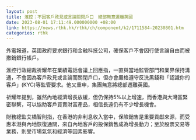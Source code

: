```yaml
---
layout: post
title: 滙控：不因客戶政見或言論關閉戶口　總部無意遷離英國
date: 2023-08-01 17:11:49.000000000 +08:00
link: https://news.rthk.hk/rthk/ch/component/k2/1711584-20230801.htm
categories: rthk
---
```


外電報道，英國政府要求銀行和金融科技公司，確保客戶不會因行使言論自由而被撤銷銀行帳戶。

滙控行政總裁祈耀年在業績電話會議上回應指，一直與當地監管部門和業界保持溝通，不會因為客戶政見或言論而關閉戶口，但亦會嚴格遵守反洗黑錢和「認識你的客戶」(KYC)等監管要求。他又重申，集團無意將總部遷離英國。

祈耀年提到，雖然內地經濟增長放緩，但仍保持5%以上增速，而香港與大灣區緊密聯繫，可以協助客戶買賣財富產品，相信長遠仍有不少增長機會。

財務總監艾橋智則指，在香港的非利息收入當中，保險銷售是重要貢獻來源，而受惠本港與內地恢復通關，來自內地客戶的投保銷售成為增長動力；至於股票交易等業務，則受市場氣氛和經濟等因素影響。
